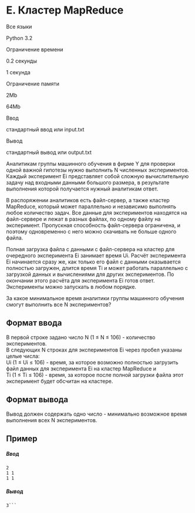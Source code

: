 E. Кластер MapReduce
====================

Все языки

Python 3.2

Ограничение времени

0.2 секунды

1 секунда

Ограничение памяти

2Mb

64Mb

Ввод

стандартный ввод или input.txt

Вывод

стандартный вывод или output.txt

Аналитикам группы машинного обучения в фирме Y для проверки одной важной гипотезы нужно выполнить N численных экспериментов. Каждый эксперимент Ei представляет собой сложную вычислительную задачу над входными данными большого размера, в результате выполнения которой получается нужный аналитикам ответ.

В распоряжении аналитиков есть файл-сервер, а также кластер MapReduce, который может параллельно и независимо выполнять любое количество задач. Все данные для экспериментов находятся на файл-сервере и лежат в разных файлах, по одному файлу на эксперимент. Пропускная способность файл-сервера ограничена, и поэтому одновременно с него можно скачивать не больше одного файла.

Полная загрузка файла с данными с файл-сервера на кластер для очередного эксперимента Ei занимает время Ui. Расчёт эксперимента Ei начинается сразу же, как только его файл с данными оказывается полностью загружен, длится время Ti и может работать параллельно с загрузкой данных и вычислениями для других экспериментов. По окончании этого расчёта для эксперимента Ei готов ответ. Эксперименты можно запускать в любом порядке.

За какое минимальное время аналитики группы машинного обучения смогут выполнить все N экспериментов?

Формат ввода
------------

В первой строке задано число N (1 ≤ N ≤ 106) - количество экспериментов.  
В следующих N строках для экспериментов Ei через пробел указаны целые числа:  
Ui (1 ≤ Ui ≤ 106) - время, за которое возможно полностью загрузить файл данных для эксперимента Ei на кластер MapReduce и  
Ti (1 ≤ Ti ≤ 106) - время, за которое после полной загрузки файла этот эксперимент будет обсчитан на кластере.

Формат вывода
-------------

Вывод должен содержать одно число - минимально возможное время выполнения всех N экспериментов.

Пример
------

##### Ввод

```
2
1 1
1 1
```

##### Вывод

```
3```